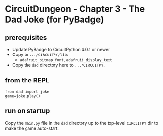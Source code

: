 
# CircuitDungeon - Chapter 3 - The Dad Joke (for PyBadge)

## prerequisites

* Update PyBadge to CircuitPython 4.0.1 or newer
* Copy to `.../CIRCUITPY/lib`:
  * `adafruit_bitmap_font`, `adafruit_display_text`
* Copy the `dad` directory here to `.../CIRCUITPY`.

## from the REPL

    from dad import joke
    game=joke.play()

## run on startup

Copy the `main.py` file in the `dad` directory up to the top-level `CIRCUITPY` dir to make the game auto-start.


